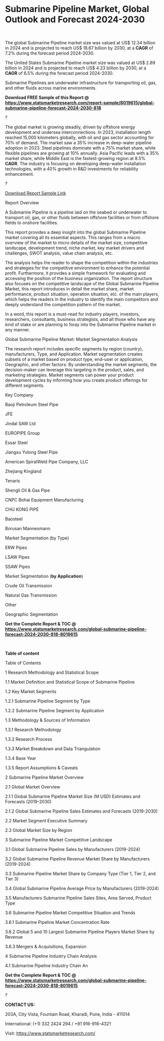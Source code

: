 <h1>Submarine Pipeline Market, Global Outlook and Forecast 2024-2030</h1><br/><p>The global Submarine Pipeline market size was valued at US$ 12.34 billion in 2024 and is projected to reach US$ 18.67 billion by 2030, at a <strong>CAGR</strong> of 7.2% during the forecast period 2024-2030.</p>
 
 
 
 <p>The United States Submarine Pipeline market size was valued at US$ 2.89 billion in 2024 and is projected to reach US$ 4.23 billion by 2030, at a <strong>CAGR</strong> of 6.5% during the forecast period 2024-2030.</p>
 
 
 
 <p>Submarine Pipelines are underwater infrastructure for transporting oil, gas, and other fluids across marine environments.</p>
 
 
 
 <div><b>Download FREE Sample of this Report @ <a href="https://www.statsmarketresearch.com/download-free-sample/8019615/global-submarine-pipeline-forecast-2024-2030-818">https://www.statsmarketresearch.com/report-sample/8019615/global-submarine-pipeline-forecast-2024-2030-818</a></b></div>
 
 
 
 <p>? </p>
 
 
 
 <p>The global market is growing steadily, driven by offshore energy development and undersea interconnections. In 2023, installation length reached 15,000 kilometers globally, with oil and gas sector accounting for 70% of demand. The market saw a 35% increase in deep-water pipeline adoption in 2023. Steel pipelines dominate with a 75% market share, while flexible pipelines are growing at 10% annually. Asia Pacific leads with a 35% market share, while Middle East is the fastest-growing region at 8.5% <strong>CAGR</strong>. The industry is focusing on developing deep-water installation technologies, with a 40% growth in R&D investments for reliability enhancement.</p>
 
 
 
 <p>? </p>
 
 
 
 <p><a href="https://www.statsmarketresearch.com/download-free-sample/8019615/global-submarine-pipeline-forecast-2024-2030-818">Download Report Sample Link</a></p>
 
 
 
 <p>Report Overview</p>
 
 
 
 <p>A Submarine Pipeline is a pipeline laid on the seabed or underwater to transport oil, gas, or other fluids between offshore facilities or from offshore fields to onshore facilities.</p>
 
 
 
 <p>This report provides a deep insight into the global Submarine Pipeline market covering all its essential aspects. This ranges from a macro overview of the market to micro details of the market size, competitive landscape, development trend, niche market, key market drivers and challenges, SWOT analysis, value chain analysis, etc.</p>
 
 
 
 <p>The analysis helps the reader to shape the competition within the industries and strategies for the competitive environment to enhance the potential profit. Furthermore, it provides a simple framework for evaluating and accessing the position of the business organization. The report structure also focuses on the competitive landscape of the Global Submarine Pipeline Market, this report introduces in detail the market share, market performance, product situation, operation situation, etc. of the main players, which helps the readers in the industry to identify the main competitors and deeply understand the competition pattern of the market.</p>
 
 
 
 <p>In a word, this report is a must-read for industry players, investors, researchers, consultants, business strategists, and all those who have any kind of stake or are planning to foray into the Submarine Pipeline market in any manner.</p>
 
 
 
 <p>Global Submarine Pipeline Market: Market Segmentation Analysis</p>
 
 
 
 <p>The research report includes specific segments by region (country), manufacturers, Type, and Application. Market segmentation creates subsets of a market based on product type, end-user or application, Geographic, and other factors. By understanding the market segments, the decision-maker can leverage this targeting in the product, sales, and marketing strategies. Market segments can power your product development cycles by informing how you create product offerings for different segments.</p>
 
 
 
 <p>Key Company</p>
 
 
 
 <p>Baoji Petroleum Steel Pipe</p>
 
 
 
 <p>JFE</p>
 
 
 
 <p>Jindal SAW Ltd</p>
 
 
 
 <p>EUROPIPE Group</p>
 
 
 
 <p>Essar Steel</p>
 
 
 
 <p>Jiangsu Yulong Steel Pipe</p>
 
 
 
 <p>American SpiralWeld Pipe Company, LLC</p>
 
 
 
 <p>Zhejiang Kingland</p>
 
 
 
 <p>Tenaris</p>
 
 
 
 <p>Shengli Oil & Gas Pipe</p>
 
 
 
 <p>CNPC Bohai Equipment Manufacturing</p>
 
 
 
 <p>CHU KONG PIPE</p>
 
 
 
 <p>Baosteel</p>
 
 
 
 <p>Borusan Mannesmann</p>
 
 
 
 <p>Market Segmentation (by Type)</p>
 
 
 
 <p>ERW Pipes</p>
 
 
 
 <p>LSAW Pipes</p>
 
 
 
 <p>SSAW Pipes</p>
 
 
 
 <p>Market Segmentation (<strong>by Application</strong>)</p>
 
 
 
 <p>Crude Oil Transmission</p>
 
 
 
 <p>Natural Gas Transmission</p>
 
 
 
 <p>Other</p>
 
 
 
 <p>Geographic Segmentation</p>
 
 
 
 <div><b>Get the Complete Report & TOC @ <a href="https://www.statsmarketresearch.com/global-submarine-pipeline-forecast-2024-2030-818-8019615">https://www.statsmarketresearch.com/global-submarine-pipeline-forecast-2024-2030-818-8019615</a></b></div>
 
 
 
 <p><br />
 
 <b>Table of content</b></p>
 
 
 
 <p>Table of Contents<br />
 
 1 Research Methodology and Statistical Scope<br />
 
 1.1 Market Definition and Statistical Scope of Submarine Pipeline<br />
 
 1.2 Key Market Segments<br />
 
 1.2.1 Submarine Pipeline Segment by Type<br />
 
 1.2.2 Submarine Pipeline Segment by Application<br />
 
 1.3 Methodology & Sources of Information<br />
 
 1.3.1 Research Methodology<br />
 
 1.3.2 Research Process<br />
 
 1.3.3 Market Breakdown and Data Triangulation<br />
 
 1.3.4 Base Year<br />
 
 1.3.5 Report Assumptions & Caveats<br />
 
 2 Submarine Pipeline Market Overview<br />
 
 2.1 Global Market Overview<br />
 
 2.1.1 Global Submarine Pipeline Market Size (M USD) Estimates and Forecasts (2019-2030)<br />
 
 2.1.2 Global Submarine Pipeline Sales Estimates and Forecasts (2019-2030)<br />
 
 2.2 Market Segment Executive Summary<br />
 
 2.3 Global Market Size by Region<br />
 
 3 Submarine Pipeline Market Competitive Landscape<br />
 
 3.1 Global Submarine Pipeline Sales by Manufacturers (2019-2024)<br />
 
 3.2 Global Submarine Pipeline Revenue Market Share by Manufacturers (2019-2024)<br />
 
 3.3 Submarine Pipeline Market Share by Company Type (Tier 1, Tier 2, and Tier 3)<br />
 
 3.4 Global Submarine Pipeline Average Price by Manufacturers (2019-2024)<br />
 
 3.5 Manufacturers Submarine Pipeline Sales Sites, Area Served, Product Type<br />
 
 3.6 Submarine Pipeline Market Competitive Situation and Trends<br />
 
 3.6.1 Submarine Pipeline Market Concentration Rate<br />
 
 3.6.2 Global 5 and 10 Largest Submarine Pipeline Players Market Share by Revenue<br />
 
 3.6.3 Mergers & Acquisitions, Expansion<br />
 
 4 Submarine Pipeline Industry Chain Analysis<br />
 
 4.1 Submarine Pipeline Industry Chain An</p>
 
 
 
 <div><b>Get the Complete Report & TOC @ <a href="https://www.statsmarketresearch.com/global-submarine-pipeline-forecast-2024-2030-818-8019615">https://www.statsmarketresearch.com/global-submarine-pipeline-forecast-2024-2030-818-8019615</a></b></div>
 
 
 
 <p>? </p>
 
 
 
 <p><b>CONTACT US:</b><br />
 
 203A, City Vista, Fountain Road, Kharadi, Pune, India - 411014<br />
 
 International: (+1) 332 2424 294 / +91 916-916-4321<br />
 
 Visit: <a href="https://www.statsmarketresearch.com/">https://www.statsmarketresearch.com/</a></p>